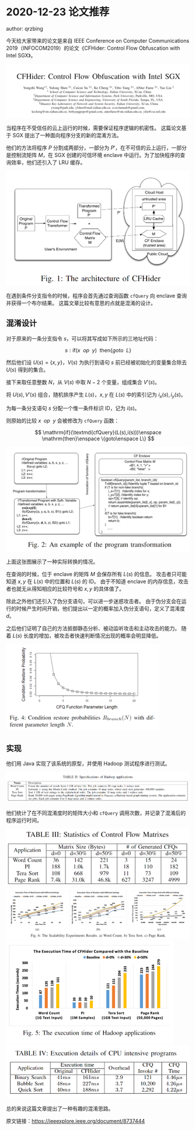 # 2020-12-23 论文推荐

author: qrzbing

今天给大家带来的论文是来自 IEEE Conference on Computer Communications 2019（INFOCOM2019）的论文《CFHider: Control Flow Obfuscation with Intel SGX》。

![](./img/1223-1.png)

当程序在不受信任的云上运行的时候，需要保证程序逻辑的机密性。
这篇论文基于 SGX 提出了一种面向程序分支的新的混淆方法。

他们的方法将程序 $P$ 分割成两部分，一部分为 $P'$，在不可信的云上运行，一部分是控制流矩阵 $M$，在 SGX 创建的可信环境 enclave 中运行。为了加快程序的查询效率，他们还引入了 LRU 缓存。

<img src="./img/1223-2.png" style="zoom:50%;" />

在遇到条件分支指令的时候，程序会首先通过查询函数 `cfQuery` 向 enclave 查询并获得一个布尔结果。
这篇文章比较有意思的点就是混淆的设计。

## 混淆设计

对于原来的一条分支指令 $s$，可以将其写成如下所示的三地址代码：

$$
s: \mathrm{if}(x\enspace op\enspace y)\enspace
\mathrm{then} \{goto\enspace L\}
$$

然后他们设 $U(s) = \{x,y\}$，$V(s)$ 为执行到语句 $s$ 前已经被初始化的变量集合除去 $U(s)$ 得到的集合。

接下来取任意整数 $N$，从 $V(s)$ 中取 $N-2$ 个变量，组成集合 $V'(s)$。

将 $U(s),V'(s)$ 组合，随机排序产生 $L(s)$，$x,y$ 在 $L(s)$ 中的索引记为 $i_x(s),i_y(s)$。

为每一条分支语句 $s$ 分配一个惟一条件标识 ID，记为 $i(s)$。

则原始的比较 $x\enspace op\enspace y$ 会被修改为 `cfQuery` 函数：

$$
\mathrm{if}(\textmd{cfQuery}(L(s),i(s)))\enspace
\mathrm{then}\enspace
\{goto\enspace L\}
$$

<img src="./img/1223-4.png" style="zoom:50%;" />

上面这张图展示了一种实际转换的情况。

在查询的时候，位于 enclave 的矩阵 $M$ 会保存所有 $L(s)$ 的信息。
攻击者只可能知道 $x,y$ 在 $L(s)$ 中的位置和 $L(s)$ 的 ID。
由于不知道 enclave 的内存信息，攻击者也就无从得知相应的比较符号和 $x,y$ 的具体值了。

除此之外他们还引入了伪分支语句，可以进一步迷惑攻击者。
由于伪分支会在运行的时候产生时间开销，他们提出以一定的概率加入伪分支语句，定义了混淆度 $d$。

之后他们证明了自己的方法抵御静态分析、被动监听攻击和主动攻击的能力。
随着 $L(s)$ 长度的增加，被攻击者快速判断情况出现的概率会明显降低。

<img src="./img/1223-3.png" style="zoom:50%;" />

## 实现

他们用 Java 实现了该系统的原型，并使用 Hadoop 测试程序进行测试。

<img src="./img/1223-5.png" style="zoom:67%;" />

他们统计了在不同混淆度时的矩阵大小和 `cfQuery` 调用次数，并记录了混淆后的程序运行时间。

<img src="./img/1223-6.png" style="zoom:50%;" />

<img src="./img/1223-7.png" style="zoom:67%;" />

<img src="./img/1223-8.png" style="zoom:50%;" />

<img src="./img/1223-9.png" style="zoom: 67%;" />

总的来说这篇文章提出了一种有趣的混淆思路。

原文链接：<https://ieeexplore.ieee.org/document/8737444>
